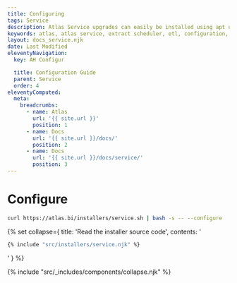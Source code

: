 ```yaml
---
title: Configuring
tags: Service
description: Atlas Service upgrades can easily be installed using apt update and apt install commands. Take a backup before configuring.
keywords: atlas, atlas service, extract scheduler, etl, configuration, ubuntu server
layout: docs_service.njk
date: Last Modified
eleventyNavigation:
  key: AH Configur

  title: Configuration Guide
  parent: Service
  order: 4
eleventyComputed:
  meta:
    breadcrumbs:
      - name: Atlas
        url: '{{ site.url }}'
        position: 1
      - name: Docs
        url: '{{ site.url }}/docs/'
        position: 2
      - name: Docs
        url: '{{ site.url }}/docs/service/'
        position: 3
---
```


# Configure

```bash
curl https://atlas.bi/installers/service.sh | bash -s -- --configure
```

{% set collapse={
title: 'Read the installer source code',
contents: '

```bash
{% include "src/installers/service.njk" %}
```

'
} %}

{% include "src/\_includes/components/collapse.njk" %}
